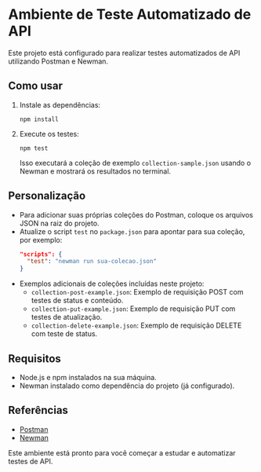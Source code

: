 # Ambiente de Teste Automatizado de API

Este projeto está configurado para realizar testes automatizados de API utilizando Postman e Newman.

## Como usar

1. Instale as dependências:
   ```
   npm install
   ```

2. Execute os testes:
   ```
   npm test
   ```

   Isso executará a coleção de exemplo `collection-sample.json` usando o Newman e mostrará os resultados no terminal.

## Personalização

- Para adicionar suas próprias coleções do Postman, coloque os arquivos JSON na raiz do projeto.
- Atualize o script `test` no `package.json` para apontar para sua coleção, por exemplo:
  ```json
  "scripts": {
    "test": "newman run sua-colecao.json"
  }
  ```
- Exemplos adicionais de coleções incluídas neste projeto:
  - `collection-post-example.json`: Exemplo de requisição POST com testes de status e conteúdo.
  - `collection-put-example.json`: Exemplo de requisição PUT com testes de atualização.
  - `collection-delete-example.json`: Exemplo de requisição DELETE com teste de status.

## Requisitos

- Node.js e npm instalados na sua máquina.
- Newman instalado como dependência do projeto (já configurado).

## Referências

- [Postman](https://www.postman.com/)
- [Newman](https://www.npmjs.com/package/newman)

Este ambiente está pronto para você começar a estudar e automatizar testes de API.
